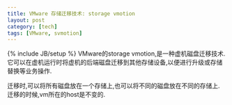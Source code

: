 ```yaml
---
title: VMware 存储迁移技术: storage vmotion
layout: post
category: [tech]
tags: [VMware, svmotion]
---
```

{% include JB/setup %}
VMware的storage vmotion,是一种虚机磁盘迁移技术.它可以在虚机运行时将虚机的后端磁盘迁移到其他存储设备,以便进行升级或存储替换等业务操作.  

迁移时,可以将所有磁盘放在一个存储上,也可以将不同的磁盘放在不同的存储上. 迁移的时候,vm所在的host是不变的.



